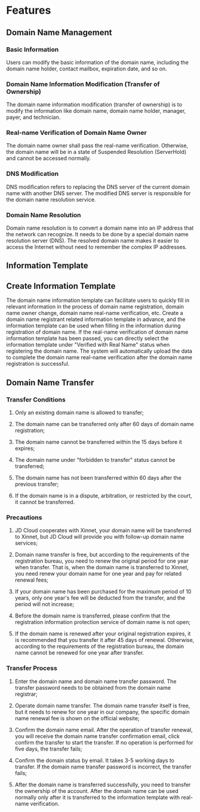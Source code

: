 # Features

## Domain Name Management

### Basic Information
Users can modify the basic information of the domain name, including the domain name holder, contact mailbox, expiration date, and so on.

### Domain Name Information Modification (Transfer of Ownership)
The domain name information modification (transfer of ownership) is to modify the information like domain name, domain name holder, manager, payer, and technician.

### Real-name Verification of Domain Name Owner
The domain name owner shall pass the real-name verification. Otherwise, the domain name will be in a state of Suspended Resolution (ServerHold) and cannot be accessed normally.

### DNS Modification
DNS modification refers to replacing the DNS server of the current domain name with another DNS server. The modified DNS server is responsible for the domain name resolution service.

### Domain Name Resolution
Domain name resolution is to convert a domain name into an IP address that the network can recognize. It needs to be done by a special domain name resolution server (DNS). The resolved domain name makes it easier to access the Internet without need to remember the complex IP addresses.

## Information Template

## Create Information Template
The domain name information template can facilitate users to quickly fill in relevant information in the process of domain name registration, domain name owner change, domain name real-name verification, etc. Create a domain name registrant related information template in advance, and the information template can be used when filling in the information during registration of domain name. If the real-name verification of domain name information template has been passed, you can directly select the information template under "Verified with Real Name" status when registering the domain name. The system will automatically upload the data to complete the domain name real-name verification after the domain name registration is successful.

## Domain Name Transfer
### Transfer Conditions

1. Only an existing domain name is allowed to transfer;

2. The domain name can be transferred only after 60 days of domain name registration;

3. The domain name cannot be transferred within the 15 days before it expires;

4. The domain name under "forbidden to transfer" status cannot be transferred;

5. The domain name has not been transferred within 60 days after the previous transfer;

6. If the domain name is in a dispute, arbitration, or restricted by the court, it cannot be transferred.

### Precautions

1. JD Cloud cooperates with Xinnet, your domain name will be transferred to Xinnet, but JD Cloud will provide you with follow-up domain name services;

2. Domain name transfer is free, but according to the requirements of the registration bureau, you need to renew the original period for one year when transfer. That is, when the domain name is transferred to Xinnet, you need renew your domain name for one year and pay for related renewal fees;

3. If your domain name has been purchased for the maximum period of 10 years, only one year's fee will be deducted from the transfer, and the period will not increase;

4. Before the domain name is transferred, please confirm that the registration information protection service of domain name is not open;

5. If the domain name is renewed after your original registration expires, it is recommended that you transfer it after 45 days of renewal. Otherwise, according to the requirements of the registration bureau, the domain name cannot be renewed for one year after transfer.

### Transfer Process

1. Enter the domain name and domain name transfer password. The transfer password needs to be obtained from the domain name registrar;

2. Operate domain name transfer. The domain name transfer itself is free, but it needs to renew for one year in our company, the specific domain name renewal fee is shown on the official website;

3. Confirm the domain name email. After the operation of transfer renewal, you will receive the domain name transfer confirmation email, click confirm the transfer to start the transfer. If no operation is performed for five days, the transfer fails;

4. Confirm the domain status by email. It takes 3-5 working days to transfer. If the domain name transfer password is incorrect, the transfer fails;

5. After the domain name is transferred successfully, you need to transfer the ownership of the account. After the domain name can be used normally only after it is transferred to the information template with real-name verification.

